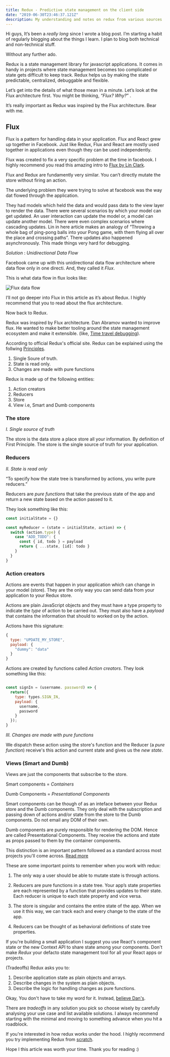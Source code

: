 ```yaml
---
title: Redux - Predictive state management on the client side
date: "2019-06-30T23:46:37.121Z"
description: My understanding and notes on redux from various sources
---
```


Hi guys, It’s been a _really long_ since I wrote a blog post. I’m starting a habit of regularly blogging about the things I learn. I plan to blog both technical and non-technical stuff.

Without any further ado.

Redux is a state management library for javascript applications. It comes in handy in projects where state management becomes too complicated or state gets difficult to keep track. Redux helps us by making the state predictable, centralized, debuggable and flexible. 

Let’s get into the details of what those mean in a minute. Let’s look at the Flux architecture first. You might be thinking, _“Flux? Why?_” .

It’s really important as Redux was inspired by the Flux architecture. Bear with me.

## Flux

Flux is a pattern for handling data in your application. Flux and React grew up together in Facebook. Just like Redux, Flux and React are mostly used together in applications even though they can be used independently.

Flux was created to fix a very specific problem at the time in facebook. I highly recommend you read this amazing intro to [Flux by Lin Clark](https://code-cartoons.com/a-cartoon-guide-to-flux-6157355ab207).

Flux and Redux are fundamently very similar. You can’t directly mutate the store without firing an action.

The underlying problem they were trying to solve at facebook was the way dat flowed through the application.

They had models which held the data and would pass data to the view layer to render the data. There were several scenarios by which your model can get updated. An user interaction can update the model or, a model can update another model. There were even complex scenarios where cascading updates. Lin in here article makes an analogy of “Throwing a whole bag of ping-pong balls into your Pong game, with them flying all over the place and crossing paths”.
There updates also happened asynchronously. This made things very hard for debugging.

_Solution_ : _*Unidirectional Data Flow*_

Facebook came up with this unidirectional data flow architecture where data flow only in one directi. And, they called it _Flux_.

This is what data flow in flux looks like:

![Flux data flow](https://facebook.github.io/flux/img/flux-simple-f8-diagram-with-client-action-1300w.png)

I’ll not go deeper into Flux in this article as it’s about Redux. I highly recommend that you to read about the flux architecture.

Now back to Redux.

Redux was inspired by Flux architecture. Dan Abramov wanted to improve flux. He wanted to make better tooling around the state management ecosystem and make it extensible. (like, [Time travel debugging](https://www.youtube.com/watch?v=xsSnOQynTHs)).

According to official Redux's official site. Redux can be explained using the follwing [Principles](<(http://redux.js.org/docs/introduction/ThreePrinciples.html)>).

1. Single Soure of truth.
2. State is read only.
3. Changes are made with pure functions

Redux is made up of the following entities:

1. Action creators
2. Reducers
3. Store
4. View i.e, Smart and Dumb components

### The store

_I. Single source of truth_

The store is the data store a place store all your information. By definition of First Principle. The store is the single source of truth for your application.

### Reducers

_II. State is read only_

“To specify how the state tree is transformed by actions, you write pure reducers.”

Reducers are _pure functions_ that take the previous state of the app and return a new state based on the action passed to it.

They look something like this:

```javascript
const initialState = {}

const myReducer = (state = initialState, action) => {
  switch (action.type) {
    case "ADD_TODO": {
      const { id, todo } = payload
      return { ...state, [id]: todo }
    }
  }
}
```

### Action creators

Actions are events that happen in your application which can change in your model (store). They are the only way you can send data from your application to your Redux store.

Actions are plain JavaScript objects and they must have a type property to indicate the _type_ of action to be carried out. They must also have a _payload_ that contains the information that should to worked on by the action.

Actions have this signature:

```javascript
{
  type: "UPDATE_MY_STORE",
  payload: {
    "dummy": "data"
  }
}
```

Actions are created by functions called _Action creators_. They look something like this:

```javascript

const signIn = (username. password) => {
  return({
    type: types.SIGN_IN,
    payload: {
      username,
      password
    }
  });
}

```



_*III. Changes are made with pure functions*_

We dispatch these action using the store's function and the Reducer (a _pure function_) receive's this action and current state and gives us the *new state*.


### Views (Smart and Dumb)

Views are just the components that subscribe to the store.

Smart components = *Containers*

Dumb Components = *Presentational Components*

Smart components can be though of as an inteface between your Redux store and the Dumb components. They only deal with the subscription and passing down of actions and/or state from the store to the Dumb components. Do not email any DOM of their own.

Dumb components are purely responsible for rendering the DOM. Hence are called Presentational Components. They receive the actions and state as props passed to them by the container components.

This distinction is an important pattern followed as a standard across most projects you'll come across. [Read more](https://medium.com/@dan_abramov/smart-and-dumb-components-7ca2f9a7c7d0)


These are some important points to remember when you work with redux:

1. The only way a user should be able to mutate state is through actions.

2. Reducers are pure functions in a state tree. Your app’s state properties are each represented by a function that provides updates to their state. Each reducer is unique to each state property and vice versa.

3. The store is singular and contains the entire state of the app. When we use it this way, we can track each and every change to the state of the app.

4. Reducers can be thought of as behavioral definitions of state tree properties.


If you're building a small application I suggest you use React's component state or the new Context API to share state among your components. Don't make _Redux_ your defacto state management tool for all your React apps or projects. 

(Tradeoffs) Redux asks you to:

1. Describe application state as plain objects and arrays.
2. Describe changes in the system as plain objects.
3. Describe the logic for handling changes as pure functions.

Okay, You don't have to take my word for it. Instead, [believe Dan's]('https://medium.com/@dan_abramov/you-might-not-need-redux-be46360cf367). 

There are _tradeoffs_ in any solution you pick so choose wisely by carefully analysing your use case and list available solutions. I always recommend starting with the minimal and moving to something advance when you hit a roadblock.

If you're interested in how redux works under the hood. I highly recommend you try implementing Redux from [scratch](https://www.jamasoftware.com/blog/lets-write-redux/).

Hope I this article was worth your time. Thank you for reading :)
